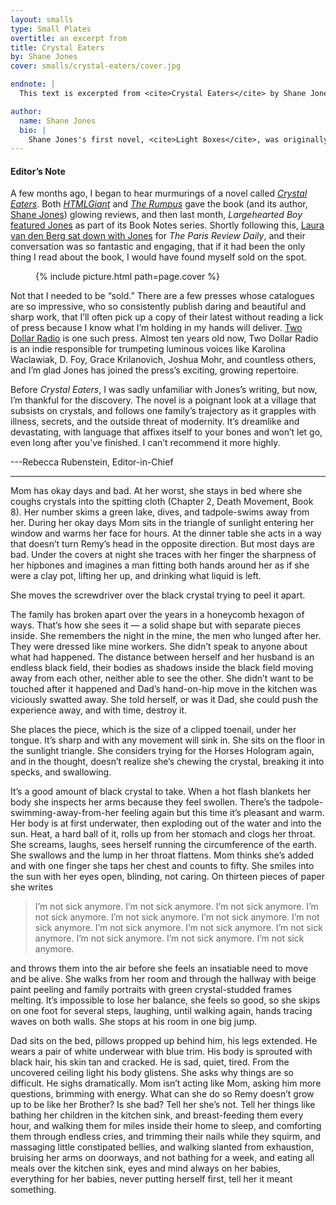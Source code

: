 ```yaml
---
layout: smalls
type: Small Plates
overtitle: an excerpt from
title: Crystal Eaters
by: Shane Jones
cover: smalls/crystal-eaters/cover.jpg

endnote: |
  This text is excerpted from <cite>Crystal Eaters</cite> by Shane Jones, copyright 2014 by Two Dollar Radio, used with permission from Two Dollar Radio.

author:
  name: Shane Jones
  bio: |
    Shane Jones's first novel, <cite>Light Boxes</cite>, was originally published by Publishing Genius Press in a print run of 500 copies in 2009. The novel was reviewed widely, the film optioned by Spike Jonze, and the book was reprinted by Penguin. <cite>Light Boxes</cite> has been translated in eight languages and was named an NPR best book of the year. Jones is also the author of the novels <cite>Daniel Fights a Hurricane</cite> and <cite>The Failure Six</cite>.
---
```


<div class="intro" markdown="block">

<h4>Editor’s Note</h4>

A few months ago, I began to hear murmurings of a novel called <cite>[Crystal Eaters](http://www.indiebound.org/book/9781937512187)</cite>. Both <cite>[HTMLGiant](http://htmlgiant.com/reviews/crystal-eaters-by-shane-jones/)</cite> and <cite>[The Rumpus](http://therumpus.net/2014/04/crystal-eaters-by-shane-jones/)</cite> gave the book (and its author, [Shane Jones](https://twitter.com/hiShaneJones)) glowing reviews, and then last month, <cite>Largehearted Boy</cite> [featured Jones](http://www.largeheartedboy.com/blog/archive/2014/06/book_notes_shan_3.html) as part of its Book Notes series. Shortly following this, [Laura van den Berg sat down with Jones](http://www.theparisreview.org/blog/2014/06/18/red-giant-an-interview-with-shane-jones/) for <cite>The Paris Review Daily</cite>, and their conversation was so fantastic and engaging, that if it had been the only thing I read about the book, I would have found myself sold on the spot.

<figure class="right small">
  {% include picture.html path=page.cover %}
</figure>

Not that I needed to be “sold.” There are a few presses whose catalogues are so impressive, who so consistently publish daring and beautiful and sharp work, that I’ll often pick up a copy of their latest without reading a lick of press because I know what I’m holding in my hands will deliver. [Two Dollar Radio](http://twodollarradio.com) is one such press. Almost ten years old now, Two Dollar Radio is an indie responsible for trumpeting luminous voices like Karolina Waclawiak, D. Foy, Grace Krilanovich, Joshua Mohr, and countless others, and I’m glad Jones has joined the press’s exciting, growing repertoire.

Before <cite>Crystal Eaters</cite>, I was sadly unfamiliar with Jones’s writing, but now, I’m thankful for the discovery. The novel is a poignant look at a village that subsists on crystals, and follows one family’s trajectory as it grapples with illness, secrets, and the outside threat of modernity. It’s dreamlike and devastating, with language that affixes itself to your bones and won’t let go, even long after you’ve finished. I can’t recommend it more highly. 

---Rebecca Rubenstein, Editor-in-Chief

</div>

<hr />

Mom has okay days and bad. At her worst, she stays in bed where she coughs crystals into the spitting cloth (Chapter 2, Death Movement, Book 8). Her number skims a green lake, dives, and tadpole-swims away from her. During her okay days Mom sits in the triangle of sunlight entering her window and warms her face for hours. At the dinner table she acts in a way that doesn’t turn Remy’s head in the opposite direction. But most days are bad. Under the covers at night she traces with her finger the sharpness of her hipbones and imagines a man fitting both hands around her as if she were a clay pot, lifting her up, and drinking what liquid is left.

She moves the screwdriver over the black crystal trying to peel it apart.

The family has broken apart over the years in a honeycomb hexagon of ways. That’s how she sees it — a solid shape but with separate pieces inside. She remembers the night in the mine, the men who lunged after her. They were dressed like mine workers. She didn’t speak to anyone about what had happened. The distance between herself and her husband is an endless black field, their bodies as shadows inside the black field moving away from each other, neither able to see the other. She didn’t want to be touched after it happened and Dad’s hand-on-hip move in the kitchen was viciously swatted away. She told herself, or was it Dad, she could push the experience away, and with time, destroy it.    
   
She places the piece, which is the size of a clipped toenail, under her tongue. It’s sharp and with any movement will sink in. She sits on the floor in the sunlight triangle. She considers trying for the Horses Hologram again, and in the thought, doesn’t realize she’s chewing the crystal, breaking it into specks, and swallowing.

It’s a good amount of black crystal to take. When a hot flash blankets her body she inspects her arms because they feel swollen. There’s the tadpole-swimming-away-from-her feeling again but this time it’s pleasant and warm. Her body is at first underwater, then exploding out of the water and into the sun. Heat, a hard ball of it, rolls up from her stomach and clogs her throat. She screams, laughs, sees herself running the circumference of the earth. She swallows and the lump in her throat flattens. Mom thinks she’s added and with one finger she taps her chest and counts to fifty. She smiles into the sun with her eyes open, blinding, not caring. On thirteen pieces of paper she writes      	

> I’m not sick anymore.
> I’m not sick anymore.
> I’m not sick anymore.
> I’m not sick anymore.
> I’m not sick anymore.
> I’m not sick anymore.
> I’m not sick anymore.
> I’m not sick anymore.
> I’m not sick anymore.
> I’m not sick anymore.
> I’m not sick anymore.
> I’m not sick anymore.
> I’m not sick anymore.

and throws them into the air before she feels an insatiable need to move and be alive. She walks from her room and through the hallway with beige paint peeling and family portraits with green crystal-studded frames melting. It’s impossible to lose her balance, she feels so good, so she skips on one foot for several steps, laughing, until walking again, hands tracing waves on both walls. She stops at his room in one big jump.

Dad sits on the bed, pillows propped up behind him, his legs extended. He wears a pair of white underwear with blue trim. His body is sprouted with black hair, his skin tan and cracked. He is sad, quiet, tired. From the uncovered ceiling light his body glistens. She asks why things are so difficult. He sighs dramatically. Mom isn’t acting like Mom, asking him more questions, brimming with energy. What can she do so Remy doesn’t grow up to be like her Brother? Is she bad? Tell her she’s not. Tell her things like bathing her children in the kitchen sink, and breast-feeding them every hour, and walking them for miles inside their home to sleep, and comforting them through endless cries, and trimming their nails while they squirm, and massaging little constipated bellies, and walking slanted from exhaustion, bruising her arms on doorways, and not bathing for a week, and eating all meals over the kitchen sink, eyes and mind always on her babies, everything for her babies, never putting herself first, tell her it meant something.
